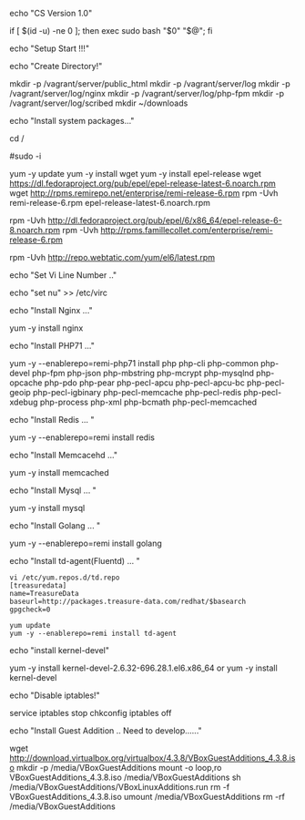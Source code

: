 echo "CS Version 1.0"


if [ $(id -u) -ne 0 ]; then exec sudo bash "$0" "$@"; fi

echo "Setup Start !!!"


echo "Create Directory!"

mkdir -p /vagrant/server/public_html
mkdir -p /vagrant/server/log
mkdir -p /vagrant/server/log/nginx
mkdir -p /vagrant/server/log/php-fpm
mkdir -p /vagrant/server/log/scribed
mkdir  ~/downloads


echo "Install system packages..."

cd /

#sudo -i

yum -y update
yum -y install wget
yum -y install epel-release
wget https://dl.fedoraproject.org/pub/epel/epel-release-latest-6.noarch.rpm
wget http://rpms.remirepo.net/enterprise/remi-release-6.rpm
rpm -Uvh remi-release-6.rpm epel-release-latest-6.noarch.rpm

rpm -Uvh  http://dl.fedoraproject.org/pub/epel/6/x86_64/epel-release-6-8.noarch.rpm
rpm -Uvh  http://rpms.famillecollet.com/enterprise/remi-release-6.rpm

rpm -Uvh http://repo.webtatic.com/yum/el6/latest.rpm



echo "Set Vi Line Number .."

echo "set nu" >> /etc/virc




echo "Install Nginx ..."

yum -y install nginx

echo "Install PHP71 ..."

yum -y --enablerepo=remi-php71 install php php-cli php-common php-devel php-fpm php-json php-mbstring php-mcrypt php-mysqlnd php-opcache php-pdo php-pear php-pecl-apcu php-pecl-apcu-bc php-pecl-geoip php-pecl-igbinary php-pecl-memcache php-pecl-redis php-pecl-xdebug php-process php-xml php-bcmath php-pecl-memcached

echo "Install Redis ... "

yum -y --enablerepo=remi install redis

echo "Install Memcacehd ..."

yum -y install memcached

echo "Install Mysql ... "

yum -y install mysql

echo "Install Golang ... "

yum -y --enablerepo=remi install golang

echo "Install td-agent(Fluentd) ... "



```
vi /etc/yum.repos.d/td.repo
[treasuredata]
name=TreasureData
baseurl=http://packages.treasure-data.com/redhat/$basearch
gpgcheck=0

yum update
yum -y --enablerepo=remi install td-agent
```



echo "install kernel-devel"

yum -y install kernel-devel-2.6.32-696.28.1.el6.x86_64 or yum -y install kernel-devel

echo "Disable iptables!"

service iptables stop
chkconfig iptables off

echo "Install Guest Addition .. Need to develop......"

wget http://download.virtualbox.org/virtualbox/4.3.8/VBoxGuestAdditions_4.3.8.iso
mkdir -p /media/VBoxGuestAdditions
mount -o loop,ro VBoxGuestAdditions_4.3.8.iso /media/VBoxGuestAdditions
sh /media/VBoxGuestAdditions/VBoxLinuxAdditions.run
rm  -f VBoxGuestAdditions_4.3.8.iso
umount /media/VBoxGuestAdditions
rm -rf /media/VBoxGuestAdditions